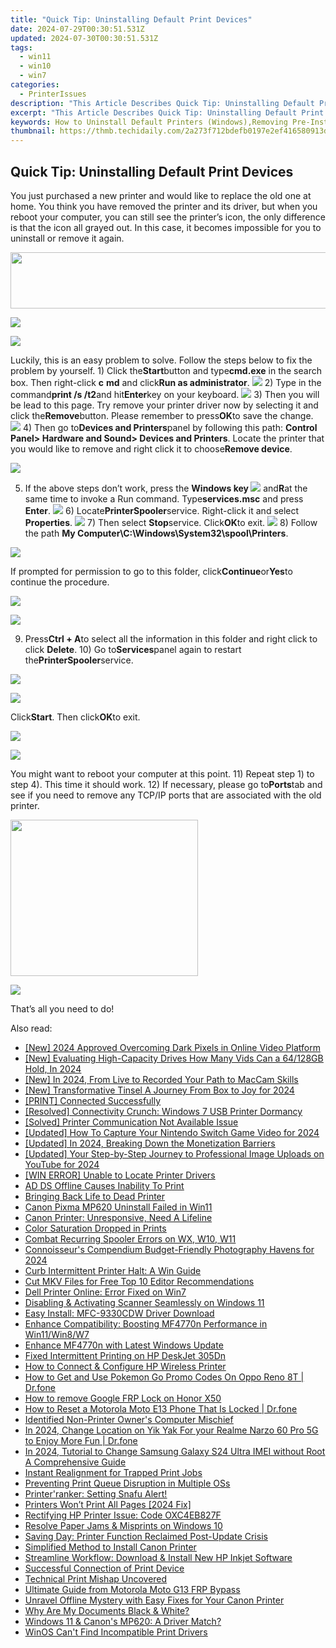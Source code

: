 ```yaml
---
title: "Quick Tip: Uninstalling Default Print Devices"
date: 2024-07-29T00:30:51.531Z
updated: 2024-07-30T00:30:51.531Z
tags:
  - win11
  - win10
  - win7
categories:
  - PrinterIssues
description: "This Article Describes Quick Tip: Uninstalling Default Print Devices"
excerpt: "This Article Describes Quick Tip: Uninstalling Default Print Devices"
keywords: How to Uninstall Default Printers (Windows),Removing Pre-Installed Print Drivers,Steps for Uninstalling Default Printers,Uninstall Printers in Windows Settings,Reasons to Remove Default Printers (OS X/Linux),Best Practices for Managing Print Devices,Optimizing System Performance by Removing Default Printers
thumbnail: https://thmb.techidaily.com/2a273f712bdefb0197e2ef416580913d5bec78575d87e3ac43019d84028be930.jpg
---
```


## Quick Tip: Uninstalling Default Print Devices

You just purchased a new printer and would like to replace the old one at home. You think you have removed the printer and its driver, but when you reboot your computer, you can still see the printer’s icon, the only difference is that the icon all grayed out. In this case, it becomes impossible for you to uninstall or remove it again.

<!-- affiliate ads begin -->
<a href="https://aligracehair.sjv.io/c/5597632/2087267/19272" target="_top" id="2087267"><img src="//a.impactradius-go.com/display-ad/19272-2087267" border="0" alt="" width="728" height="90"/></a><img height="0" width="0" src="https://imp.pxf.io/i/5597632/2087267/19272" style="position:absolute;visibility:hidden;" border="0" />
<!-- affiliate ads end -->
![](https://images.drivereasy.com/wp-content/uploads/2016/08/printer-grey-out.png)

<!-- affiliate ads begin -->
<a href="https://secure.2checkout.com/order/checkout.php?PRODS=3727260&QTY=1&AFFILIATE=108875&CART=1"><img src="http://www.aiseesoft.com/avangate/30p/banner.jpg" border="0"></a>
<!-- affiliate ads end -->
Luckily, this is an easy problem to solve. Follow the steps below to fix the problem by yourself. 1) Click the**Start**button and type**cmd.exe** in the search box. Then right-click **c** **md** and click**Run as administrator**. ![](https://images.drivereasy.com/wp-content/uploads/2016/08/run-ad-administrator.jpg) 2) Type in the command**print /s /t2**and hit**Enter**key on your keyboard. ![](https://images.drivereasy.com/wp-content/uploads/2016/08/printui-s-t2.png) 3) Then you will be lead to this page. Try remove your printer driver now by selecting it and click the**Remove**button. Please remember to press**OK**to save the change. ![](https://images.drivereasy.com/wp-content/uploads/2016/08/remove-printer.jpg) 4) Then go to**Devices and Printers**panel by following this path: **Control Panel> Hardware and Sound> Devices and Printers**. Locate the printer that you would like to remove and right click it to choose**Remove device**.

![](https://images.drivereasy.com/wp-content/uploads/2016/08/remove-device.jpg)

5) If the above steps don’t work, press the   **Windows key ![](https://images.drivereasy.com/wp-content/uploads/2016/08/windows-key.png)** and**R**at the same time to invoke a Run command. Type**services.msc** and press **Enter**. ![](https://images.drivereasy.com/wp-content/uploads/2016/08/services-msc-in-run.png) 6) Locate**PrinterSpooler**service. Right-click it and select **Properties**. ![](https://images.drivereasy.com/wp-content/uploads/2016/08/printerspooler-service.jpg) 7) Then select **Stop**service. Click**OK**to exit. ![](https://images.drivereasy.com/wp-content/uploads/2016/08/stop-printer-service.png) 8) Follow the path **My Computer\\C:\\Windows\\System32\\spool\\Printers**.

![](https://images.drivereasy.com/wp-content/uploads/2016/08/printer-folder-600x281.jpg)

If prompted for permission to go to this folder, click**Continue**or**Yes**to continue the procedure.

<!-- affiliate ads begin -->
<a href="https://secure.2checkout.com/order/checkout.php?PRODS=19080710&QTY=1&AFFILIATE=108875&CART=1"><img src="https://smart-seo-tool.com/images/SmartSEOAuditorBox.png" border="0"></a>
<!-- affiliate ads end -->
![](https://images.drivereasy.com/wp-content/uploads/2016/08/img_57b4334888efa.png)

9) Press**Ctrl + A**to select all the information in this folder and right click to click **Delete**. 10) Go to**Services**panel again to restart the**PrinterSpooler**service.

<!-- affiliate ads begin -->
<a href="https://store.massmailsoftware.com/order/checkout.php?PRODS=1300375&QTY=1&AFFILIATE=108875&CART=1"><img src="https://secure.avangate.com/images/merchant/dc87c13749315c7217cdc4ac692e704c/banera_for_partners-15_%281%29.jpg" border="0"></a>
<!-- affiliate ads end -->
![](https://images.drivereasy.com/wp-content/uploads/2016/08/printer-service-restart.jpg)

Click**Start**. Then click**OK**to exit.

<!-- affiliate ads begin -->
<a href="https://estore.winxdvd.com/order/checkout.php?PRODS=12653853&QTY=1&AFFILIATE=108875&CART=1"><img src="https://secure.avangate.com/images/merchant/bcb41ccdc4363c6848a1d760f26c28a0/products/14_videoproc-converter-ai-box.png" border="0"></a>
<!-- affiliate ads end -->
![](https://images.drivereasy.com/wp-content/uploads/2016/08/restart-services-printer.png)

You might want to reboot your computer at this point. 11) Repeat step 1) to step 4). This time it should work. 12) If necessary, please go to**Ports**tab and see if you need to remove any TCP/IP ports that are associated with the old printer.

<!-- affiliate ads begin -->
<a href="https://boody-eco-wear.pxf.io/c/5597632/1567905/13846" target="_top" id="1567905"><img src="//a.impactradius-go.com/display-ad/13846-1567905" border="0" alt="" width="300" height="250"/></a><img height="0" width="0" src="https://imp.pxf.io/i/5597632/1567905/13846" style="position:absolute;visibility:hidden;" border="0" />
<!-- affiliate ads end -->
![](https://images.drivereasy.com/wp-content/uploads/2016/08/remove-port.jpg)

That’s all you need to do!

<ins class="adsbygoogle"
     style="display:block"
     data-ad-format="autorelaxed"
     data-ad-client="ca-pub-7571918770474297"
     data-ad-slot="1223367746"></ins>



<ins class="adsbygoogle"
     style="display:block"
     data-ad-client="ca-pub-7571918770474297"
     data-ad-slot="8358498916"
     data-ad-format="auto"
     data-full-width-responsive="true"></ins>





<span class="atpl-alsoreadstyle">Also read:</span>
<div><ul>
<li><a href="https://youtube-webster.techidaily.com/024-approved-overcoming-dark-pixels-in-online-video-platform/"><u>[New] 2024 Approved  Overcoming Dark Pixels in Online Video Platform</u></a></li>
<li><a href="https://fox-blue.techidaily.com/new-evaluating-high-capacity-drives-how-many-vids-can-a-64128gb-hold-in-2024/"><u>[New] Evaluating High-Capacity Drives  How Many Vids Can a 64/128GB Hold, In 2024</u></a></li>
<li><a href="https://screen-recording.techidaily.com/new-in-2024-from-live-to-recorded-your-path-to-maccam-skills/"><u>[New] In 2024, From Live to Recorded  Your Path to MacCam Skills</u></a></li>
<li><a href="https://fox-boxes.techidaily.com/new-transformative-tinsel-a-journey-from-box-to-joy-for-2024/"><u>[New] Transformative Tinsel  A Journey From Box to Joy for 2024</u></a></li>
<li><a href="https://printer-issues.techidaily.com/print-connected-successfully/"><u>[PRINT] Connected Successfully</u></a></li>
<li><a href="https://printer-issues.techidaily.com/resolved-connectivity-crunch-windows-7-usb-printer-dormancy/"><u>[Resolved] Connectivity Crunch: Windows 7 USB Printer Dormancy</u></a></li>
<li><a href="https://printer-issues.techidaily.com/solved-printer-communication-not-available-issue/"><u>[Solved] Printer Communication Not Available Issue</u></a></li>
<li><a href="https://screen-activity-recording.techidaily.com/updated-how-to-capture-your-nintendo-switch-game-video-for-2024/"><u>[Updated] How To Capture Your Nintendo Switch Game Video for 2024</u></a></li>
<li><a href="https://facebook-video-footage.techidaily.com/updated-in-2024-breaking-down-the-monetization-barriers/"><u>[Updated] In 2024, Breaking Down the Monetization Barriers</u></a></li>
<li><a href="https://fox-friendly.techidaily.com/updated-your-step-by-step-journey-to-professional-image-uploads-on-youtube-for-2024/"><u>[Updated] Your Step-by-Step Journey to Professional Image Uploads on YouTube for 2024</u></a></li>
<li><a href="https://printer-issues.techidaily.com/win-error-unable-to-locate-printer-drivers/"><u>[WIN ERROR] Unable to Locate Printer Drivers</u></a></li>
<li><a href="https://printer-issues.techidaily.com/ad-ds-offline-causes-inability-to-print/"><u>AD DS Offline Causes Inability To Print</u></a></li>
<li><a href="https://printer-issues.techidaily.com/bringing-back-life-to-dead-printer/"><u>Bringing Back Life to Dead Printer</u></a></li>
<li><a href="https://printer-issues.techidaily.com/canon-pixma-mp620-uninstall-failed-in-win11/"><u>Canon Pixma MP620 Uninstall Failed in Win11</u></a></li>
<li><a href="https://printer-issues.techidaily.com/canon-printer-unresponsive-need-a-lifeline/"><u>Canon Printer: Unresponsive, Need A Lifeline</u></a></li>
<li><a href="https://printer-issues.techidaily.com/color-saturation-dropped-in-prints/"><u>Color Saturation Dropped in Prints</u></a></li>
<li><a href="https://printer-issues.techidaily.com/combat-recurring-spooler-errors-on-wx-w10-w11/"><u>Combat Recurring Spooler Errors on WX, W10, W11</u></a></li>
<li><a href="https://extra-tips.techidaily.com/connoisseurs-compendium-budget-friendly-photography-havens-for-2024/"><u>Connoisseur's Compendium  Budget-Friendly Photography Havens for 2024</u></a></li>
<li><a href="https://printer-issues.techidaily.com/curb-intermittent-printer-halt-a-win-guide/"><u>Curb Intermittent Printer Halt: A Win Guide</u></a></li>
<li><a href="https://ai-vdieo-software.techidaily.com/cut-mkv-files-for-free-top-10-editor-recommendations/"><u>Cut MKV Files for Free Top 10 Editor Recommendations</u></a></li>
<li><a href="https://printer-issues.techidaily.com/dell-printer-online-error-fixed-on-win7/"><u>Dell Printer Online: Error Fixed on Win7</u></a></li>
<li><a href="https://printer-issues.techidaily.com/disabling-and-activating-scanner-seamlessly-on-windows-11/"><u>Disabling & Activating Scanner Seamlessly on Windows 11</u></a></li>
<li><a href="https://printer-issues.techidaily.com/easy-install-mfc-9330cdw-driver-download/"><u>Easy Install: MFC-9330CDW Driver Download</u></a></li>
<li><a href="https://printer-issues.techidaily.com/enhance-compatibility-boosting-mf4770n-performance-in-win11win8w7/"><u>Enhance Compatibility: Boosting MF4770n Performance in Win11/Win8/W7</u></a></li>
<li><a href="https://printer-issues.techidaily.com/enhance-mf4770n-with-latest-windows-update/"><u>Enhance MF4770n with Latest Windows Update</u></a></li>
<li><a href="https://printer-issues.techidaily.com/fixed-intermittent-printing-on-hp-deskjet-305dn/"><u>Fixed Intermittent Printing on HP DeskJet 305Dn</u></a></li>
<li><a href="https://printer-issues.techidaily.com/how-to-connect-and-configure-hp-wireless-printer/"><u>How to Connect & Configure HP Wireless Printer</u></a></li>
<li><a href="https://android-pokemon-go.techidaily.com/how-to-get-and-use-pokemon-go-promo-codes-on-oppo-reno-8t-drfone-by-drfone-virtual-android/"><u>How to Get and Use Pokemon Go Promo Codes On Oppo Reno 8T | Dr.fone</u></a></li>
<li><a href="https://blog-min.techidaily.com/how-to-remove-google-frp-lock-on-honor-x50-by-drfone-android-unlock-remove-google-frp/"><u>How to remove Google FRP Lock on Honor X50</u></a></li>
<li><a href="https://techidaily.com/how-to-reset-a-motorola-moto-e13-phone-that-is-locked-drfone-by-drfone-reset-android-reset-android/"><u>How to Reset a Motorola Moto E13 Phone That Is Locked | Dr.fone</u></a></li>
<li><a href="https://printer-issues.techidaily.com/identified-non-printer-owners-computer-mischief/"><u>Identified Non-Printer Owner's Computer Mischief</u></a></li>
<li><a href="https://location-social.techidaily.com/in-2024-change-location-on-yik-yak-for-your-realme-narzo-60-pro-5g-to-enjoy-more-fun-drfone-by-drfone-virtual-android/"><u>In 2024, Change Location on Yik Yak For your Realme Narzo 60 Pro 5G to Enjoy More Fun | Dr.fone</u></a></li>
<li><a href="https://sim-unlock.techidaily.com/in-2024-tutorial-to-change-samsung-galaxy-s24-ultra-imei-without-root-a-comprehensive-guide-by-drfone-android/"><u>In 2024, Tutorial to Change Samsung Galaxy S24 Ultra IMEI without Root A Comprehensive Guide</u></a></li>
<li><a href="https://printer-issues.techidaily.com/instant-realignment-for-trapped-print-jobs/"><u>Instant Realignment for Trapped Print Jobs</u></a></li>
<li><a href="https://printer-issues.techidaily.com/preventing-print-queue-disruption-in-multiple-oss/"><u>Preventing Print Queue Disruption in Multiple OSs</u></a></li>
<li><a href="https://printer-issues.techidaily.com/1719574118383-printerranker-setting-snafu-alert/"><u>Printer'ranker: Setting Snafu Alert!</u></a></li>
<li><a href="https://printer-issues.techidaily.com/1719574127184-printers-wont-print-all-pages-2024-fix/"><u>Printers Won’t Print All Pages [2024 Fix]</u></a></li>
<li><a href="https://printer-issues.techidaily.com/rectifying-hp-printer-issue-code-oxc4eb827f/"><u>Rectifying HP Printer Issue: Code OXC4EB827F</u></a></li>
<li><a href="https://printer-issues.techidaily.com/resolve-paper-jams-and-misprints-on-windows-10/"><u>Resolve Paper Jams & Misprints on Windows 10</u></a></li>
<li><a href="https://printer-issues.techidaily.com/saving-day-printer-function-reclaimed-post-update-crisis/"><u>Saving Day: Printer Function Reclaimed Post-Update Crisis</u></a></li>
<li><a href="https://printer-issues.techidaily.com/simplified-method-to-install-canon-printer/"><u>Simplified Method to Install Canon Printer</u></a></li>
<li><a href="https://printer-issues.techidaily.com/streamline-workflow-download-and-install-new-hp-inkjet-software/"><u>Streamline Workflow: Download & Install New HP Inkjet Software</u></a></li>
<li><a href="https://printer-issues.techidaily.com/successful-connection-of-print-device/"><u>Successful Connection of Print Device</u></a></li>
<li><a href="https://printer-issues.techidaily.com/technical-print-mishap-uncovered/"><u>Technical Print Mishap Uncovered</u></a></li>
<li><a href="https://android-frp.techidaily.com/ultimate-guide-from-motorola-moto-g13-frp-bypass-by-drfone-android/"><u>Ultimate Guide from Motorola Moto G13 FRP Bypass</u></a></li>
<li><a href="https://printer-issues.techidaily.com/unravel-offline-mystery-with-easy-fixes-for-your-canon-printer/"><u>Unravel Offline Mystery with Easy Fixes for Your Canon Printer</u></a></li>
<li><a href="https://printer-issues.techidaily.com/why-are-my-documents-black-and-white/"><u>Why Are My Documents Black & White?</u></a></li>
<li><a href="https://printer-issues.techidaily.com/windows-11-and-canons-mp620-a-driver-match/"><u>Windows 11 & Canon's MP620: A Driver Match?</u></a></li>
<li><a href="https://printer-issues.techidaily.com/winos-cant-find-incompatible-print-drivers/"><u>WinOS Can't Find Incompatible Print Drivers</u></a></li>
</ul></div>

